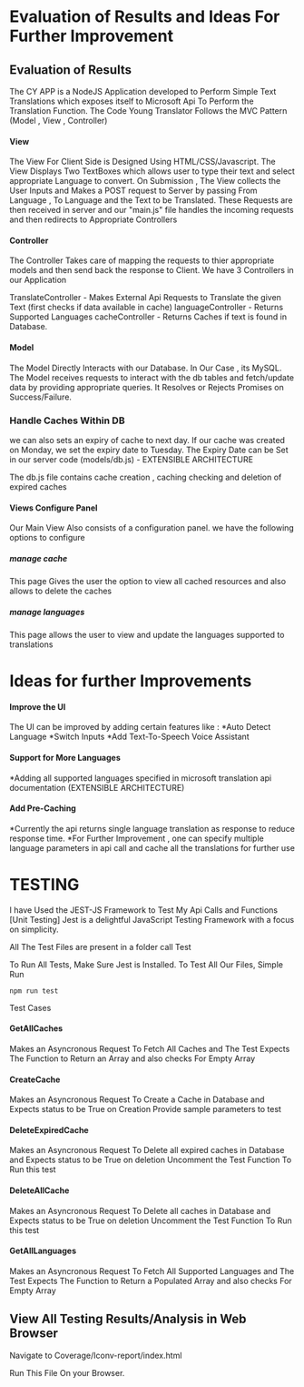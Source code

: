 # Evaluation of Results and Ideas For Further Improvement 


## Evaluation of Results

The CY APP is a NodeJS Application developed to Perform Simple Text Translations which exposes itself to Microsoft Api 
To Perform the Translation Function.
The Code Young Translator Follows the MVC Pattern (Model , View , Controller)

#### View 
 The View For Client Side is Designed Using HTML/CSS/Javascript.
The View Displays Two TextBoxes which allows user to type their text and select appropriate Language to convert.
On Submission , The View collects the User Inputs and Makes a POST request to Server by passing From Language , To Language and the 
Text to be Translated. These Requests are then received in server and our "main.js" file handles the incoming requests and then redirects to Appropriate Controllers 

#### Controller 

The Controller Takes care of mapping the requests to thier appropriate models and then send back the response to Client.
We have 3 Controllers in our Application

TranslateController - Makes External Api Requests to Translate the given Text (first checks if data available in cache)
languageController - Returns Supported Languages
cacheController - Returns Caches if text is found in Database.


#### Model

The Model Directly Interacts with our Database. In Our Case , its MySQL.
The Model receives requests to interact with the db tables and fetch/update data by providing appropriate queries.
It Resolves or Rejects Promises on Success/Failure.

### Handle Caches Within DB 
 we can also sets an expiry of cache to next day.
If our cache was created on Monday, we set the expiry date to Tuesday.
The Expiry Date can be Set in our server code (models/db.js)  - EXTENSIBLE ARCHITECTURE

The db.js file contains cache creation , caching checking and deletion of expired caches 


#### Views Configure Panel 

Our Main View Also consists of a configuration panel. we have the following options to configure

##### manage cache 
This page Gives the user the option to view all cached resources and also allows to delete the caches

##### manage languages
This page allows the user to view and update the languages supported to translations 



# Ideas for further Improvements 

#### Improve the UI 
The UI can be improved by adding certain features like :
*Auto Detect Language
*Switch Inputs 
*Add Text-To-Speech Voice Assistant 


#### Support for More Languages 
*Adding all supported languages specified in microsoft translation api documentation (EXTENSIBLE ARCHITECTURE)


#### Add Pre-Caching
*Currently the api returns single language translation as response to reduce response time.
*For Further Improvement , one can specify multiple language parameters in api call and cache all the translations for further use




# TESTING  

I have Used the JEST-JS Framework to Test My Api Calls and Functions [Unit Testing]
Jest is a delightful JavaScript Testing Framework with a focus on simplicity.

All The Test Files are present in a folder call Test 

To Run All Tests, Make Sure Jest is Installed.
To Test All Our Files, Simple Run

```
npm run test
```

Test Cases 

#### GetAllCaches 

Makes an Asyncronous Request To Fetch All Caches and The Test Expects The Function to Return 
an Array and also checks For Empty Array 

#### CreateCache 

Makes an Asyncronous Request To Create a Cache in Database and Expects status to be True on Creation
Provide sample parameters to test

#### DeleteExpiredCache 

Makes an Asyncronous Request To Delete all expired caches in Database and Expects status to be True on deletion
Uncomment the Test Function To Run this test 

#### DeleteAllCache 

Makes an Asyncronous Request To Delete all caches in Database and Expects status to be True on deletion
Uncomment the Test Function To Run this test 

#### GetAllLanguages 

Makes an Asyncronous Request To Fetch All Supported Languages and The Test Expects The Function to Return a Populated Array 
and also checks For Empty Array 


## View All Testing Results/Analysis in Web Browser

Navigate to Coverage/Iconv-report/index.html

Run This File On your Browser.